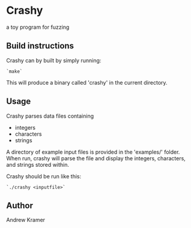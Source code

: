 
# Crashy
a toy program for fuzzing


## Build instructions

Crashy can by built by simply running:

	`make`

This will produce a binary called 'crashy'
in the current directory.


## Usage

Crashy parses data files containing

 * integers
 * characters
 * strings

A directory of example input files is
provided in the 'examples/' folder.
When run, crashy will parse the file
and display the integers, characters,
and strings stored within.

Crashy should be run like this:

	`./crashy <inputfile>`


## Author
Andrew Kramer

